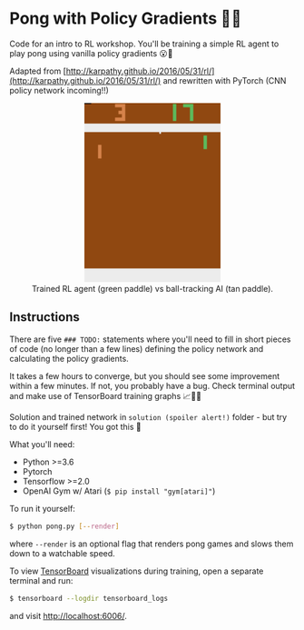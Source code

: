 # Pong with Policy Gradients 🔨👷 

Code for an intro to RL workshop. You'll be training a simple RL agent to play pong using vanilla policy gradients 😮💯

Adapted from [http://karpathy.github.io/2016/05/31/rl/](http://karpathy.github.io/2016/05/31/rl/) and rewritten with PyTorch (CNN policy network incoming!!)

<p align="center">
    <img src="gameplay.gif" alt="gameplay recording" width="240" height="315" /><br />
    Trained RL agent (green paddle) vs ball-tracking AI (tan paddle).
</p>


## Instructions

There are five `### TODO:` statements where you'll need to fill in short pieces of code (no longer than a few lines) defining the policy network and calculating the policy gradients.

It takes a few hours to converge, but you should see some improvement within a few minutes. If not, you probably have a bug. Check terminal output and make use of TensorBoard training graphs 📈👩‍🏫

Solution and trained network in `solution (spoiler alert!)` folder - but try to do it yourself first! You got this 🤠


What you'll need:

- Python >=3.6
- Pytorch
- Tensorflow >=2.0
- OpenAI Gym w/ Atari (`$ pip install "gym[atari]"`)



To run it yourself:

```bash
$ python pong.py [--render]
```

where `--render` is an optional flag that renders pong games and slows them down to a watchable speed.



To view [TensorBoard](https://www.tensorflow.org/tensorboard) visualizations during training, open a separate terminal and run:

```bash
$ tensorboard --logdir tensorboard_logs
```

and visit [http://localhost:6006/](http://localhost:6006/).
